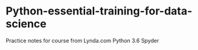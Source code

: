 # Python-essential-training-for-data-science
Practice notes for course from Lynda.com
Python 3.6   Spyder
